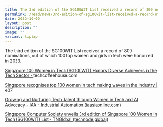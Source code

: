 ```yaml
---
title: The 3rd edition of the SG100WIT List received a record of 800 nominations
permalink: /read/news/3rd-edition-of-sg100wit-list-received-a-record-of-800-nominations/
date: 2023-10-05
layout: post
description: ""
image: ""
variant: tiptap
---
```

<p>The third edition of the SG100WIT List received a record of 800 nominations,
out of which 100 top women and girls in tech were honoured in 2023.</p>
<p><a href="https://techcoffeehouse.com/2023/09/05/singapore-100-women-in-tech-sg100wit-honors-diverse-achievers-in-the-tech-sector/" rel="noopener noreferrer nofollow" target="_blank">Singapore 100 Women in Tech (SG100WIT) Honors Diverse Achievers in the Tech Sector - </a>
<a rel="noopener noreferrer nofollow" target="_blank">techcoffeehouse.com</a>
</p>
<p><a href="https://e27.co/singapore-recognises-top-100-women-in-tech-making-waves-in-the-industry-20230905/" rel="noopener noreferrer nofollow" target="_blank">Singapore recognises top 100 women in tech making waves in the industry | e27</a>
</p>
<p><a href="https://www.iaasiaonline.com/growing-and-nurturing-tech-talent-through-women-in-tech-and-ai-advocacy/" rel="noopener noreferrer nofollow" target="_blank">Growing and Nurturing Tech Talent through Women in Tech and AI Advocacy - IAA - Industrial Automation (iaasiaonline.com)</a> 
</p>
<p><a href="https://technode.global/2023/09/11/singapore-computer-society-unveils-3rd-edition-of-singapore-100-women-in-tech-sg100wit-list/" rel="noopener noreferrer nofollow" target="_blank">Singapore Computer Society unveils 3rd edition of Singapore 100 Women in Tech (SG100WIT) List - TNGlobal (technode.global)</a>
</p>